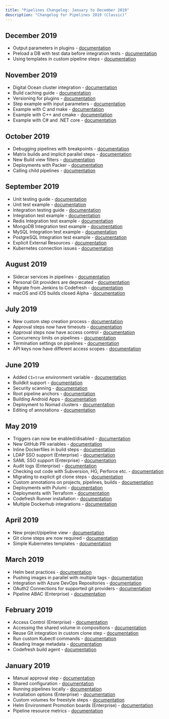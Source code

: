 ```yaml
---
title: "Pipelines Changelog: January to December 2019"
description: "Changelog for Pipelines 2019 (Classic)"
---
```


## December 2019
- Output parameters in plugins - [documentation]({{site.baseurl}}/docs/pipelines/steps/#example-with-output-parameters)
- Preload a DB with test data before integration tests - [documentation]({{site.baseurl}}/docs/example-catalog/ci-examples/populate-a-database-with-existing-data/)
- Using templates in custom pipeline steps - [documentation]({{site.baseurl}}/docs/pipelines/steps/#example-with-step-templating)

## November 2019
- Digital Ocean cluster integration - [documentation]({{site.baseurl}}/docs/integrations/kubernetes/#adding-a-digital-ocean-cluster)
- Build caching guide - [documentation]({{site.baseurl}}/docs/pipelines/pipeline-caching/)
- Versioning for plugins - [documentation]({{site.baseurl}}/docs/pipelines/steps/#versioning-of-typed-steps)
- Step example with input parameters - [documentation]({{site.baseurl}}/docs/pipelines/steps/#example-with-input-parameters)
- Example with C and make - [documentation]({{site.baseurl}}/docs/example-catalog/ci-examples/c-make/)
- Example with C++ and cmake - [documentation]({{site.baseurl}}/docs/example-catalog/ci-examples/cpp-cmake/)
- Example with C# and .NET core - [documentation]({{site.baseurl}}/docs/example-catalog/ci-examples/dotnet/)

## October 2019
- Debugging pipelines with breakpoints - [documentation]({{site.baseurl}}/docs/pipelines/debugging-pipelines/)
- Matrix builds and implicit parallel steps - [documentation]({{site.baseurl}}/docs/pipelines/advanced-workflows/#implicit-parallel-steps)
- New Build view filters - [documentation]({{site.baseurl}}/docs/pipelines/monitoring-pipelines/#creating-build-views)
- Deployments with Packer - [documentation]({{site.baseurl}}/docs/example-catalog/cd-examples/packer-gcloud/)
- Calling child pipelines - [documentation]({{site.baseurl}}/docs/example-catalog/ci-examples/call-child-pipelines/)

## September 2019
- Unit testing guide - [documentation]({{site.baseurl}}/docs/testing/unit-tests/)
- Unit test example - [documentation]({{site.baseurl}}/docs/example-catalog/ci-examples/run-unit-tests/)
- Integration testing guide - [documentation]({{site.baseurl}}/docs/testing/integration-tests/)
- Integration test example - [documentation]({{site.baseurl}}/docs/example-catalog/ci-examples/run-integration-tests/)
- Redis Integration test example - [documentation]({{site.baseurl}}/docs/example-catalog/ci-examples/integration-tests-with-redis/)
- MongoDB Integration test example - [documentation]({{site.baseurl}}/docs/example-catalog/ci-examples/integration-tests-with-mongo/)
- MySQL Integration test example - [documentation]({{site.baseurl}}/docs/yaml-examples/examples/integration-tests-with-mysql/)
- PostgreSQL Integration test example - [documentation]({{site.baseurl}}/docs/example-catalog/ci-examples/integration-tests-with-postgres/)
- Explicit External Resources - [documentation]({{site.baseurl}}/docs/pipelines/pipelines/#external-resources)
- Kubernetes connection issues - [documentation]({{site.baseurl}}/docs/kb/articles/forbidden-cluster-resources/)
<!-- - Codefresh F.A.Q. - [documentation]({{site.baseurl}}/docs/getting-started/faq/)  -->

## August 2019
- Sidecar services in pipelines - [documentation]({{site.baseurl}}/docs/pipelines/service-containers/)
- Personal Git providers are deprecated - [documentation]({{site.baseurl}}/docs/kb/articles/personal-git-deprecation/)
- Migrate from Jenkins to Codefresh - [documentation]({{site.baseurl}}/docs/integrations/jenkins-integration/#migrating-from-jenkins-to-codefresh)
- macOS and iOS builds closed Alpha - [documentation]({{site.baseurl}}/docs/incubation/osx-ios-builds/)

## July 2019
- New custom step creation process - [documentation]({{site.baseurl}}/docs/pipelines/steps/#creating-your-own-step)
- Approval steps now have timeouts - [documentation]({{site.baseurl}}/docs/pipelines/steps/approval/#automatic-approvalsrejections)
- Approval steps now have access control - [documentation]({{site.baseurl}}/docs/pipelines/steps/approval/#approval-restrictions)
- Concurrency limits on pipelines - [documentation]({{site.baseurl}}/docs/pipelines/pipelines/#pipeline-settings)
- Termination settings on pipelines - [documentation]({{site.baseurl}}/docs/pipelines/pipelines/#pipeline-settings)
- API keys now have different access scopes - [documentation]({{site.baseurl}}/docs/integrations/codefresh-api/#access-scopes)

## June 2019
- Added `CI=true` environment variable - [documentation]({{site.baseurl}}/docs/pipelines/variables/#system-provided-variables)
- Buildkit support - [documentation]({{site.baseurl}}/docs/pipelines/steps/build/#buildkit-support)
- Security scanning - [documentation]({{site.baseurl}}/docs/testing/security-scanning/)
- Root pipeline anchors - [documentation]({{site.baseurl}}/docs/pipelines/what-is-the-codefresh-yaml/#using-yaml-anchors-to-avoid-repetition)
- Building Android Apps - [documentation]({{site.baseurl}}/docs/example-catalog/ci-examples/android/)
- Deployment to Nomad clusters - [documentation]({{site.baseurl}}/docs/example-catalog/cd-examples/nomad/)
- Editing of annotations - [documentation]({{site.baseurl}}/docs/pipelines/annotations/#viewingediting-annotations)


## May 2019
- Triggers can now be enabled/disabled - [documentation]({{site.baseurl}}/docs/pipelines/triggers/#disabling-triggers)
- New GitHub PR variables - [documentation]({{site.baseurl}}/docs/pipelines/variables/#github-pull-request-variables)
- Inline Dockerfiles in build steps - [documentation]({{site.baseurl}}/docs/pipelines/steps/build/#inline-dockerfile)
- LDAP SSO support (Enterprise) - [documentation]({{site.baseurl}}/docs/single-sign-on/ldap/)
- SAML SSO support (Enterprise) - [documentation]({{site.baseurl}}/docs/administration/single-sign-on/saml/)
- Audit logs (Enterprise) - [documentation]({{site.baseurl}}/docs/administration/account-user-management/audit/)
- Checking out code with Subversion, HG, Perforce etc. - [documentation]({{site.baseurl}}/docs/example-catalog/ci-examples/non-git-checkout/)
- Migrating to explicit git clone steps - [documentation]({{site.baseurl}}/docs/pipelines/steps/git-clone/)
- Custom annotations on projects, pipelines, builds - [documentation]({{site.baseurl}}/docs/pipelines/annotations/)
- Deployments with Pulumi - [documentation]({{site.baseurl}}/docs/example-catalog/cd-examples/pulumi/)
- Deployments with Terraform - [documentation]({{site.baseurl}}/docs/example-catalog/cd-examples/terraform/)
- Codefresh Runner installation - [documentation]({{site.baseurl}}/docs/installation/runner/install-codefresh-runner/)
- Multiple Dockerhub integrations - [documentation]({{site.baseurl}}/docs/integrations/docker-registries/)

## April 2019
- New project/pipeline view - [documentation]({{site.baseurl}}/docs/pipelines/pipelines/)
- Git clone steps are now required - [documentation]({{site.baseurl}}/docs/pipelines/steps/git-clone/)
- Simple Kubernetes templates - [documentation]({{site.baseurl}}/docs/ci-cd-guides/kubernetes-templating/)

## March 2019
- Helm best practices - [documentation]({{site.baseurl}}/docs/ci-cd-guides/helm-best-practices/)
- Pushing images in parallel with multiple tags - [documentation]({{site.baseurl}}/docs/pipelines/steps/push/#examples)
- Integration with Azure DevOps Repositories - [documentation]({{site.baseurl}}/docs/integrations/git-providers/#azure-devops)
- OAuth2 Connections for supported git providers - [documentation]({{site.baseurl}}/docs/integrations/git-providers/#adding-more-git-providers-to-your-codefresh-account)
- Pipeline ABAC (Enterprise) - [documentation]({{site.baseurl}}/docs/administration/account-user-management/access-control/)

## February 2019

- Access Control (Enterprise) - [documentation]({{site.baseurl}}/docs/administration/account-user-management/access-control/)
- Accessing the shared volume in compositions - [documentation]({{site.baseurl}}/docs/pipelines/steps/composition/#accesing-your-project-folder-from-a-composition)
- Reuse Git integration in custom clone step - [documentation]({{site.baseurl}}/docs/pipelines/steps/git-clone/#reuse-a-git-token-from-codefresh-integrations)
- Run custom Kubectl commands - [documentation]({{site.baseurl}}/docs/deployments/kubernetes/custom-kubectl-commands/)
- Reading Image metadata - [documentation]({{site.baseurl}}/docs/pipelines/docker-image-metadata/)
- Codefresh build agent - [documentation]({{site.baseurl}}/docs/installation/behind-the-firewall/)

## January 2019
- Manual approval step - [documentation]({{site.baseurl}}/docs/pipelines/steps/approval/)
- Shared configuration - [documentation]({{site.baseurl}}/docs/pipelines/configuration/shared-configuration/)
- Running pipelines locally - [documentation]({{site.baseurl}}/docs/pipelines/running-pipelines-locally/)
- Installation options (Enterprise) - [documentation]({{site.baseurl}}/docs/installation/installation-options/)
- Custom volumes for freestyle steps - [documentation]({{site.baseurl}}/docs/pipelines/steps/freestyle/#custom-volumes)
- Helm Environment Promotion boards (Enterprise) - [documentation]({{site.baseurl}}/docs/deployments/helm/helm-environment-promotion/)
- Pipeline resource metrics - [documentation]({{site.baseurl}}/docs/pipelines/monitoring-pipelines/#viewing-pipeline-metrics)
